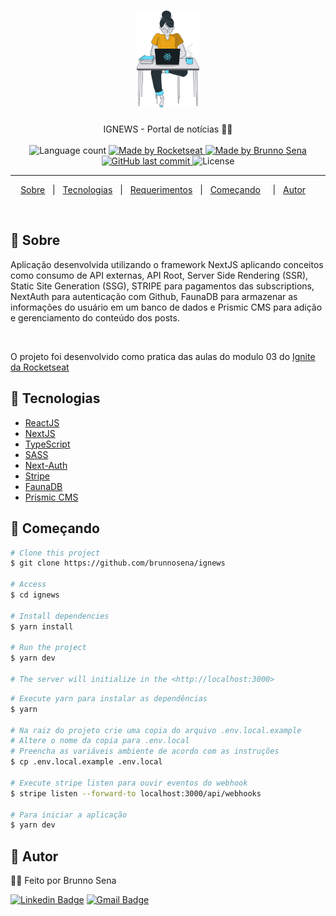 <h1 align="center">

<img src="https://raw.githubusercontent.com/brunnosena/ignews/main/public/images/avatar.svg" alt="ignews" width="100px"/>

</h1>

<p align="center">
  IGNEWS - Portal de notícias 📰🚀
  <br>
  <br>

  <img alt="Language count" src="https://img.shields.io/github/repo-size/brunnosena/ignews"/>

  <a href="https://rocketseat.com.br">
    <img alt="Made by Rocketseat" src="https://img.shields.io/badge/made%20by-Rocketseat-%237519C1">
  </a>

  <a href="https://www.linkedin.com/in/brunnosena/">
    <img alt="Made by Brunno Sena" src="https://img.shields.io/badge/made%20by-brunnosena-%237519C1">
  </a>

  <a href="https://github.com/brunnosena/ignews/commits/main">
    <img alt="GitHub last commit" src="https://img.shields.io/github/last-commit/brunnosena/ignews">
  </a>

  <img alt="License" src="https://img.shields.io/github/license/brunnosena/ignews">
</p>

---

<p align="center">
  <a href="#dart-sobre">Sobre</a> &#xa0; | &#xa0; 
  <a href="#rocket-tecnologias">Tecnologias</a> &#xa0; | &#xa0;
  <a href="#white_check_mark-requerimentos">Requerimentos</a> &#xa0; | &#xa0;
  <a href="#checkered_flag-começando">Começando</a> &#xa0; &#xa0; | &#xa0;
  <a href="#author">Autor</a> &#xa0; &#xa0;
</p>

<br>

## :dart: Sobre ##

Aplicação desenvolvida utilizando o framework NextJS aplicando conceitos como consumo de API externas, API Root, Server Side Rendering (SSR), Static Site Generation (SSG), STRIPE para pagamentos das subscriptions, NextAuth para autenticação com Github, FaunaDB para armazenar as informações do usuário em um banco de dados e Prismic CMS para adição e gerenciamento do conteúdo dos posts.

<br/>

O projeto foi desenvolvido como pratica das aulas do modulo 03 do [Ignite da Rocketseat](https://rocketseat.com.br/)


## :rocket: Tecnologias ##

- [ReactJS](https://reactjs.org/)
- [NextJS](https://nextjs.org/)
- [TypeScript](https://www.typescriptlang.org/)
- [SASS](https://sass-lang.com/)
- [Next-Auth](https://next-auth.js.org/)
- [Stripe](https://stripe.com/)
- [FaunaDB](https://fauna.com/)
- [Prismic CMS](https://prismic.io/)


## :checkered_flag: Começando ##

```bash
# Clone this project
$ git clone https://github.com/brunnosena/ignews

# Access
$ cd ignews

# Install dependencies
$ yarn install

# Run the project
$ yarn dev

# The server will initialize in the <http://localhost:3000>
```

```bash
# Execute yarn para instalar as dependências
$ yarn

# Na raiz do projeto crie uma copia do arquivo .env.local.example
# Altere o nome da copia para .env.local
# Preencha as variáveis ambiente de acordo com as instruções
$ cp .env.local.example .env.local

# Execute stripe listen para ouvir eventos do webhook
$ stripe listen --forward-to localhost:3000/api/webhooks 

# Para iniciar a aplicação
$ yarn dev

```

## :checkered_flag: Autor ##

👋🏽 Feito por Brunno Sena

[![Linkedin Badge](https://img.shields.io/badge/-BrunnoSena-blue?style=flat-square&logo=Linkedin&logoColor=white&link=https://www.linkedin.com/in/brunnosena/)](https://www.linkedin.com/in/brunnosena/)
[![Gmail Badge](https://img.shields.io/badge/-brunnow@hotmail.com-red?style=flat-square&link=mailto:brunnowa@hotmail.com)](mailto:brunnow@hotmail.com)